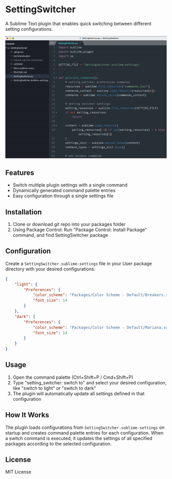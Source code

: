 # SettingSwitcher

A Sublime Text plugin that enables quick switching between different setting configurations.

![](./preview.gif)

## Features

-   Switch multiple plugin settings with a single command
-   Dynamically generated command palette entries
-   Easy configuration through a single settings file

## Installation

1. Clone or download git repo into your packages folder
2. Using Package Control:
   Run "Package Control: Install Package" command, and find SettingSwitcher package

## Configuration

Create a `SettingSwitcher.sublime-settings` file in your User package directory with your desired configurations:

```json
{
    "light": {
        "Preferences": {
            "color_scheme": "Packages/Color Scheme - Default/Breakers.sublime-color-scheme",
            "font_size": 14
        }
    },
    "dark": {
        "Preferences": {
            "color_scheme": "Packages/Color Scheme - Default/Mariana.sublime-color-scheme",
            "font_size": 14
        }
    }
}
```

## Usage

1. Open the command palette (Ctrl+Shift+P / Cmd+Shift+P)
2. Type "setting_switcher: switch to" and select your desired configuration, like "switch to light" or "switch to dark"
3. The plugin will automatically update all settings defined in that configuration

## How It Works

The plugin loads configurations from `SettingSwitcher.sublime-settings` on startup and creates command palette entries for each configuration. When a switch command is executed, it updates the settings of all specified packages according to the selected configuration.

## License

MIT License
